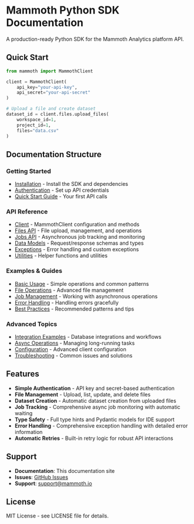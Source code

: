 # Mammoth Python SDK Documentation

A production-ready Python SDK for the Mammoth Analytics platform API.

## Quick Start

```python
from mammoth import MammothClient

client = MammothClient(
    api_key="your-api-key",
    api_secret="your-api-secret"
)

# Upload a file and create dataset
dataset_id = client.files.upload_files(
    workspace_id=1,
    project_id=1,
    files="data.csv"
)
```

## Documentation Structure

### Getting Started
- [Installation](installation.md) - Install the SDK and dependencies
- [Authentication](authentication.md) - Set up API credentials
- [Quick Start Guide](quick-start.md) - Your first API calls

### API Reference
- [Client](api/client.md) - MammothClient configuration and methods
- [Files API](api/files.md) - File upload, management, and operations
- [Jobs API](api/jobs.md) - Asynchronous job tracking and monitoring
- [Data Models](api/models) - Request/response schemas and types
- [Exceptions](api/exceptions.md) - Error handling and custom exceptions
- [Utilities](api/utilities.md) - Helper functions and utilities

### Examples & Guides
- [Basic Usage](examples/basic-usage.md) - Simple operations and common patterns
- [File Operations](examples/file-operations.md) - Advanced file management
- [Job Management](examples/job-management.md) - Working with asynchronous operations
- [Error Handling](examples/error-handling.md) - Handling errors gracefully
- [Best Practices](examples/best-practices.md) - Recommended patterns and tips

### Advanced Topics
- [Integration Examples](advanced/integrations.md) - Database integrations and workflows
- [Async Operations](advanced/async-operations.md) - Managing long-running tasks
- [Configuration](advanced/configuration.md) - Advanced client configuration
- [Troubleshooting](advanced/troubleshooting.md) - Common issues and solutions

## Features

- **Simple Authentication** - API key and secret-based authentication
- **File Management** - Upload, list, update, and delete files
- **Dataset Creation** - Automatic dataset creation from uploaded files
- **Job Tracking** - Comprehensive async job monitoring with automatic waiting
- **Type Safety** - Full type hints and Pydantic models for IDE support
- **Error Handling** - Comprehensive exception handling with detailed error information
- **Automatic Retries** - Built-in retry logic for robust API interactions

## Support

- **Documentation**: This documentation site
- **Issues**: [GitHub Issues](https://github.com/mammoth-analytics/mammoth-python-sdk/issues)
- **Support**: support@mammoth.io

## License

MIT License - see LICENSE file for details.
